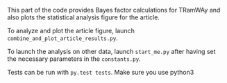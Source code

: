 This part of the code provides Bayes factor calculations for TRamWAy and also plots the statistical analysis figure for the article.

To analyze and plot the article figure, launch `combine_and_plot_article_results.py`.

To launch the analysis on other data, launch `start_me.py` after having set the necessary parameters in the `constants.py`.



Tests can be run with `py.test tests`. Make sure you use python3